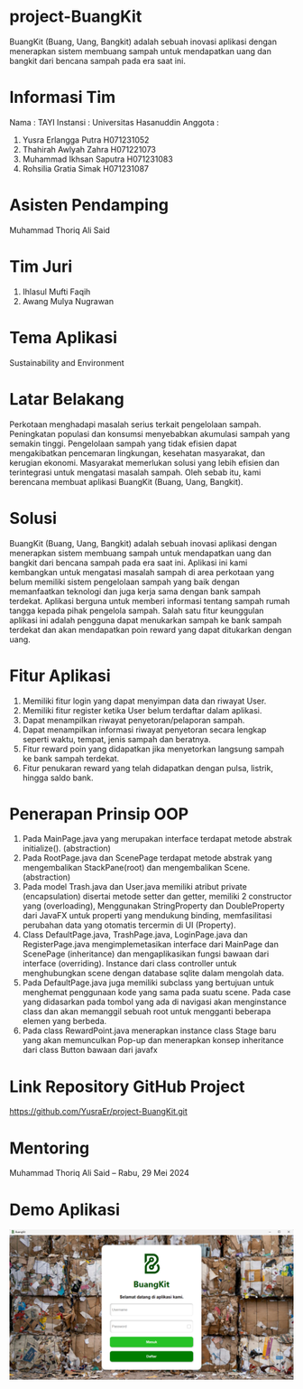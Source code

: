 # project-BuangKit
BuangKit (Buang, Uang, Bangkit) adalah sebuah inovasi aplikasi dengan menerapkan sistem membuang sampah untuk mendapatkan uang dan bangkit dari bencana sampah pada era saat ini.

# Informasi Tim
Nama        : TAYI
Instansi    : Universitas Hasanuddin
Anggota     :
1. Yusra Erlangga Putra         H071231052 
2. Thahirah Awlyah Zahra        H071221073 
3. Muhammad Ikhsan Saputra      H071231083 
4. Rohsilia Gratia Simak        H071231087 

# Asisten Pendamping
Muhammad Thoriq Ali Said

# Tim Juri
1. Ihlasul Mufti Faqih 
2. Awang Mulya Nugrawan 

# Tema Aplikasi
Sustainability and Environment 

# Latar Belakang
Perkotaan menghadapi masalah serius terkait pengelolaan sampah. Peningkatan populasi dan konsumsi menyebabkan akumulasi sampah yang semakin tinggi. Pengelolaan sampah yang tidak efisien dapat mengakibatkan pencemaran lingkungan, kesehatan masyarakat, dan kerugian ekonomi. Masyarakat memerlukan solusi yang lebih efisien dan terintegrasi untuk mengatasi masalah sampah. Oleh sebab itu, kami berencana membuat aplikasi BuangKit (Buang, Uang, Bangkit).

# Solusi 
BuangKit (Buang, Uang, Bangkit) adalah sebuah inovasi aplikasi dengan menerapkan sistem membuang sampah untuk mendapatkan uang dan bangkit dari bencana sampah pada era saat ini. Aplikasi ini kami kembangkan untuk mengatasi masalah sampah di area perkotaan yang belum memiliki sistem pengelolaan sampah yang baik dengan memanfaatkan teknologi dan juga kerja sama dengan bank sampah terdekat. Aplikasi berguna untuk memberi informasi tentang sampah rumah tangga kepada pihak pengelola sampah. Salah satu fitur keunggulan aplikasi ini adalah pengguna dapat menukarkan sampah ke bank sampah terdekat dan akan mendapatkan poin reward yang dapat ditukarkan dengan uang.

# Fitur Aplikasi 
1.	Memiliki fitur login yang dapat menyimpan data dan riwayat User.
2.	Memiliki fitur register ketika User belum terdaftar dalam aplikasi.
3.	Dapat menampilkan riwayat penyetoran/pelaporan sampah.
4.	Dapat menampilkan informasi riwayat penyetoran secara lengkap seperti waktu, tempat, jenis sampah dan beratnya.
5.	Fitur reward poin yang didapatkan jika menyetorkan langsung sampah ke bank sampah terdekat.
6.	Fitur penukaran reward yang telah didapatkan dengan pulsa, listrik, hingga saldo bank.

# Penerapan Prinsip OOP 
1.	Pada MainPage.java yang merupakan interface terdapat metode abstrak initialize(). (abstraction)
2.	Pada RootPage.java dan ScenePage terdapat metode abstrak yang mengembalikan StackPane(root) dan mengembalikan Scene. (abstraction)
3.	Pada model Trash.java dan User.java memiliki atribut private (encapsulation) disertai metode setter dan getter, memiliki 2 constructor yang (overloading), Menggunakan StringProperty dan DoubleProperty dari JavaFX untuk properti yang mendukung binding, memfasilitasi perubahan data yang otomatis tercermin di UI (Property).
4.	Class DefaultPage.java, TrashPage.java, LoginPage.java dan RegisterPage.java mengimplemetasikan interface dari MainPage dan ScenePage (inheritance) dan mengaplikasikan fungsi bawaan dari interface (overriding). Instance dari class controller untuk menghubungkan scene dengan database sqlite dalam mengolah data.
5.	Pada DefaultPage.java juga memiliki subclass yang bertujuan untuk menghemat penggunaan kode yang sama pada suatu scene. Pada case yang didasarkan pada tombol yang ada di navigasi akan menginstance class dan akan memanggil sebuah root untuk mengganti beberapa elemen yang berbeda.
6.	Pada class RewardPoint.java menerapkan instance class Stage baru yang akan memunculkan Pop-up dan menerapkan konsep inheritance dari class Button bawaan dari javafx

# Link Repository GitHub Project
https://github.com/YusraEr/project-BuangKit.git

# Mentoring 
Muhammad Thoriq Ali Said – Rabu, 29 Mei 2024

# Demo Aplikasi
![Login Scene](dokumentasi/loginScene.png)